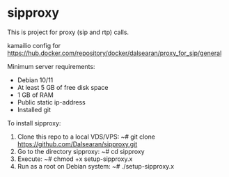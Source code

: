 # sipproxy

This is project for proxy (sip and rtp) calls.

kamailio config for https://hub.docker.com/repository/docker/dalsearan/proxy_for_sip/general

Minimum server requirements:
* Debian 10/11
* At least 5 GB of free disk space
* 1 GB of RAM
* Public static ip-address
* Installed git

To install sipproxy:
1. Clone this repo to a local VDS/VPS:
  ~# git clone https://github.com/Dalsearan/sipproxy.git
2. Go to the directory sipproxy:
  ~# cd sipproxy
3. Execute:
  ~# chmod +x setup-sipproxy.x
4. Run as a root on Debian system:
  ~# ./setup-sipproxy.x
